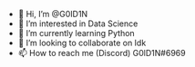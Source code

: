 - 👋 Hi, I’m @G0ID1N
- 👀 I’m interested in Data Science
- 🌱 I’m currently learning Python
- 💞️ I’m looking to collaborate on Idk
- 📫 How to reach me (Discord) G0lD1N#6969

<!---
G0ID1N/G0ID1N is a ✨ special ✨ repository because its `README.md` (this file) appears on your GitHub profile.
You can click the Preview link to take a look at your changes.
--->
